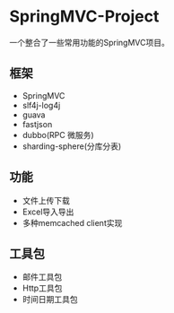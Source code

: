 # SpringMVC-Project

一个整合了一些常用功能的SpringMVC项目。

## 框架

- SpringMVC
- slf4j-log4j
- guava
- fastjson
- dubbo(RPC 微服务)
- sharding-sphere(分库分表)

## 功能

- 文件上传下载
- Excel导入导出
- 多种memcached client实现

## 工具包

- 邮件工具包
- Http工具包
- 时间日期工具包
